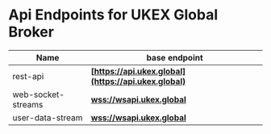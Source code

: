 # Api Endpoints for UKEX Global Broker

Name | base endpoint
------------ | ------------
rest-api | **[https://api.ukex.global](https://api.ukex.global)**
web-socket-streams | **[wss://wsapi.ukex.global](wss://wsapi.ukex.global)**
user-data-stream | **[wss://wsapi.ukex.global](wss://wsapi.ukex.global)**
